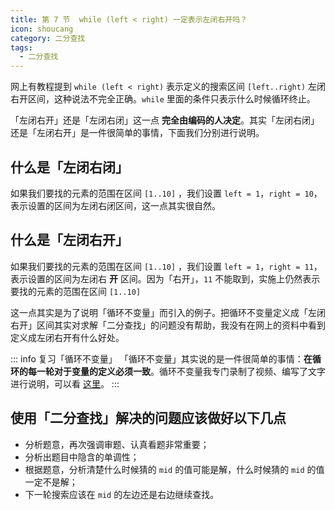 ```yaml
---
title: 第 7 节  while (left < right) 一定表示左闭右开吗？
icon: shoucang
category: 二分查找
tags:
  - 二分查找
---
```


网上有教程提到 `while (left < right)` 表示定义的搜索区间 `[left..right)` 左闭右开区间，这种说法不完全正确。`while` 里面的条件只表示什么时候循环终止。

「左闭右开」还是「左闭右闭」这一点 **完全由编码的人决定**。其实「左闭右闭」还是「左闭右开」是一件很简单的事情，下面我们分别进行说明。

## 什么是「左闭右闭」

如果我们要找的元素的范围在区间 `[1..10]` ，我们设置 `left = 1`，`right = 10`，表示设置的区间为左闭右闭区间，这一点其实很自然。

## 什么是「左闭右开」

如果我们要找的元素的范围在区间 `[1..10]` ，我们设置 `left = 1`，`right = 11`，表示设置的区间为左闭右 **开** 区间。因为「右开」，`11` 不能取到，实施上仍然表示要找的元素的范围在区间 `[1..10]`

这一点其实是为了说明「循环不变量」而引入的例子。把循环不变量定义成「左闭右开」区间其实对求解「二分查找」的问题没有帮助，我没有在网上的资料中看到定义成左闭右开有什么好处。

::: info 复习「循环不变量」
「循环不变量」其实说的是一件很简单的事情：**在循环的每一轮对于变量的定义必须一致**。循环不变量我专门录制了视频、编写了文字进行说明，可以看 [这里](https://suanfa8.com/algorithm-basic/loop-invariant/intro/)。
:::

## 使用「二分查找」解决的问题应该做好以下几点

+ 分析题意，再次强调审题、认真看题非常重要；
+ 分析出题目中隐含的单调性；
+ 根据题意，分析清楚什么时候猜的 `mid` 的值可能是解，什么时候猜的 `mid` 的值一定不是解；
+ 下一轮搜索应该在 `mid` 的左边还是右边继续查找。

